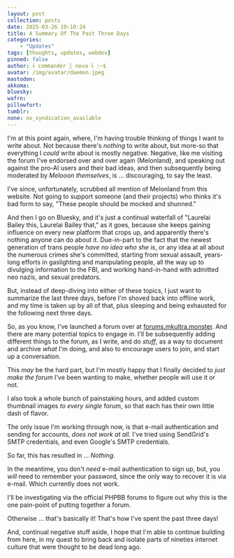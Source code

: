 ```yaml
---
layout: post
collection: posts
date: 2025-03-26 19:10:24
title: A Summary Of The Past Three Days
categories:
    - "Updates"
tags: [thoughts, updates, webdev]
pinned: false
author: ⸸ commander ░ nova ⸸ :~$
avatar: /img/avatar/daemon.jpeg
mastodon: 
akkoma: 
bluesky: 
wafrn: 
pillowfort: 
tumblr: 
none: no_syndication_available 
---
```

I'm at this point again, where, I'm having trouble thinking of things I want to write about. Not because there's *nothing* to write about, but more-so that everything I *could* write about is mostly negative. Negative, like me visiting the forum I've endorsed over and over again (Melonland), and speaking out against the pro-AI users and their bad ideas, and then subsequently being moderated by *Melooon themselves*, is ... discouraging, to say the least.

I've since, unfortunately, scrubbed all mention of Melonland from this website. Not going to support someone (and their projects) who thinks it's bad form to say, "These people should be mocked and shunned."

And then I go on Bluesky, and it's just a continual waterfall of "Laurelai Bailey this, Laurelai Bailey that," as it goes, because she keeps gaining influence on every new platform that crops up, and apparently there's nothing anyone can do about it. Due-in-part to the fact that the newest generation of trans people *have no idea who she is*, or any idea at all about the numerous crimes she's committed, starting from sexual assault, years-long efforts in gaslighting and manipulating people, all the way up to divulging information to the FBI, and working hand-in-hand with admitted neo nazis, and sexual predators.

But, instead of deep-diving into either of these topics, I just want to summarize the last three days, before I'm shoved back into offline work, and my time is taken up by all of that, plus sleeping and being exhausted for the following next three days.

So, as you know, I've launched a forum over at <a href="https://forum.mkultra.monster" target="_blank">forums.mkultra.monster</a>. And there are many potential topics to engage in. I'll be subsequently adding different things to the forum, as I write, and do *stuff*, as a way to document and archive *what* I'm doing, and also to encourage users to join, and start up a conversation.

This *may* be the hard part, but I'm mostly happy that I finally decided to *just make the forum* I've been wanting to make, whether people will use it or not.

I also took a whole bunch of painstaking hours, and added custom thumbnail images *to every single* forum, so that each has their own little dash of flavor.

The only issue I'm working through now, is that e-mail authentication and sending for accounts, *does not work at all*. I've tried using SendGrid's SMTP credentials, and even Google's SMTP credentials.

So far, this has resulted in ... *Nothing*.

In the meantime, you don't *need* e-mail authentication to sign up, but, you *will* need to remember your password, since the only way to recover it is via e-mail. Which currently does not work.

I'll be investigating via the official PHPBB forums to figure out why this is the one pain-point of putting together a forum.

Otherwise ... that's basically it! That's how I've spent the past three days!

And, continual negative stuff aside, I hope that I'm able to continue building from here, in my quest to bring back and isolate parts of nineties internet culture that were thought to be dead long ago.


